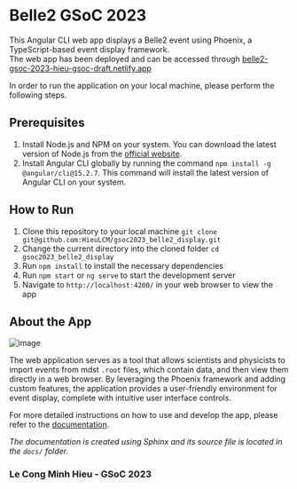 # Belle2 GSoC 2023

This Angular CLI web app displays a Belle2 event using Phoenix, a TypeScript-based event display framework.
<br>
The web app has been deployed and can be accessed through [belle2-gsoc-2023-hieu-gsoc-draft.netlify.app](https://belle2-gsoc-2023-hieu-gsoc-draft.netlify.app/#/)

In order to run the application on your local machine, please perform the following steps.
<br>
## Prerequisites

1. Install Node.js and NPM on your system. You can download the latest version of Node.js from the [official website](https://nodejs.org/en/download/).
2. Install Angular CLI globally by running the command `npm install -g @angular/cli@15.2.7`. This command will install the latest version of Angular CLI on your system.

## How to Run

1. Clone this repository to your local machine
```git clone git@github.com:HieuLCM/gsoc2023_belle2_display.git```
2. Change the current directory into the cloned folder
```cd gsoc2023_belle2_display```
3. Run `npm install` to install the necessary dependencies
4. Run `npm start` or `ng serve` to start the development server
5. Navigate to `http://localhost:4200/` in your web browser to view the app

## About the App
![image](https://github.com/HieuLCM/GSoC2023_Belle2/assets/88785267/dc08313f-03a9-4832-9713-123b554b0a10)

The web application serves as a tool that allows scientists and physicists to import events from mdst `.root` files, which contain data, and then view them directly in a web browser. By leveraging the Phoenix framework and adding custom features, the application provides a user-friendly environment for event display, complete with intuitive user interface controls.

For more detailed instructions on how to use and develop the app, please refer to the [documentation](https://belle2-gsoc-2023-hieu-docs.netlify.app/).

*The documentation is created using Sphinx and its source file is located in the `docs/` folder.*

### Le Cong Minh Hieu - GSoC 2023

